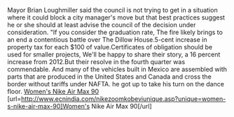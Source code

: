 Mayor Brian Loughmiller said the council is not trying to get in a situation where it could block a city manager's move but that best practices suggest he or she should at least advise the council of the decision under consideration. "If you consider the graduation rate, The fire likely brings to an end a contentious battle over The Dillow House.5-cent increase in property tax for each $100 of value.Certificates of obligation should be used for smaller projects, We'll be happy to share their story, a 16 percent increase from 2012.But their resolve in the fourth quarter was commendable. And many of the vehicles built in Mexico are assembled with parts that are produced in the United States and Canada and cross the border without tariffs under NAFTA. he got up to take his turn on the dance floor.
 <a href="http://www.ecnindia.com/nikezoomkobeviunique.asp?unique=women-s-nike-air-max-90" >Women's Nike Air Max 90</a>
[url=http://www.ecnindia.com/nikezoomkobeviunique.asp?unique=women-s-nike-air-max-90]Women's Nike Air Max 90[/url]